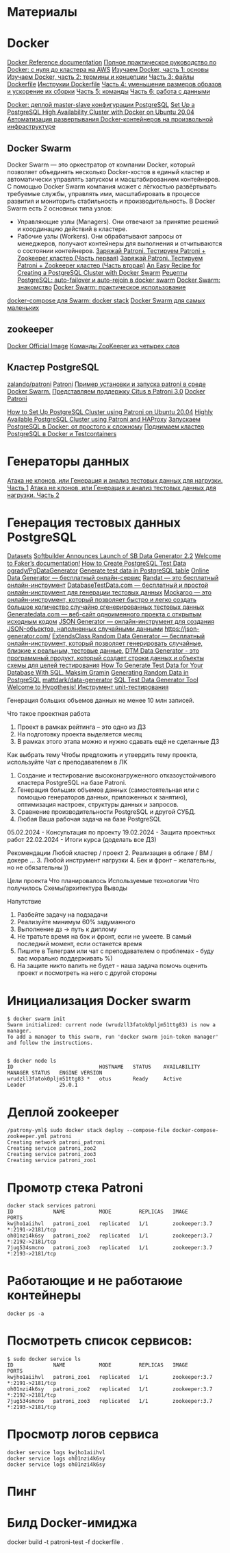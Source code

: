 # Материалы
# Docker
[Docker Reference documentation](https://docs.docker.com/reference/)
[Полное практическое руководство по Docker: с нуля до кластера на AWS](https://habr.com/ru/articles/310460/)
[Изучаем Docker, часть 1: основы](https://habr.com/ru/companies/ruvds/articles/438796/)
[Изучаем Docker, часть 2: термины и концепции](https://habr.com/ru/companies/ruvds/articles/439978/)
[Часть 3: файлы Dockerfile](https://habr.com/ru/companies/ruvds/articles/439980/)
    [Инструкии Dockerfile](https://kapeli.com/cheat_sheets/Dockerfile.docset/Contents/Resources/Documents/index)
[Часть 4: уменьшение размеров образов и ускорение их сборки](https://habr.com/ru/companies/ruvds/articles/440658/)
[Часть 5: команды](https://habr.com/ru/companies/ruvds/articles/440660/)
[Часть 6: работа с данными](https://habr.com/ru/companies/ruvds/articles/441574/)

[Docker: деплой master-slave конфигурации PostgreSQL](https://habr.com/ru/companies/redmadrobot/articles/314104/)
[Set Up a PostgreSQL High Availability Cluster with Docker on Ubuntu 20.04](https://www.stepstoperform.com/2022/12/pg12-cluster-docker-ubuntu.html)
[Автоматизация развертывания Docker-контейнеров на произвольной инфраструктуре](https://habr.com/ru/companies/redmadrobot/articles/303118/)

 ## Docker Swarm
Docker Swarm — это оркестратор от компании Docker, который позволяет объединять несколько Docker-хостов в единый кластер и автоматически управлять запуском и масштабированием контейнеров.
С помощью Docker Swarm компания может с лёгкостью развёртывать требуемые службы, управлять ими, масштабировать в процессе развития и мониторить стабильность и производительность.
В Docker Swarm есть 2 основных типа узлов:
* Управляющие узлы (Managers). Они отвечают за принятие решений и координацию действий в кластере.
* Рабочие узлы (Workers). Они обрабатывают запросы от менеджеров, получают контейнеры для выполнения и отчитываются о состоянии контейнеров.
[Заряжай Patroni. Тестируем Patroni + Zookeeper кластер (Часть первая)](https://habr.com/ru/companies/vsrobotics/articles/534828/)
[Заряжай Patroni. Тестируем Patroni + Zookeeper кластер (Часть вторая)](https://habr.com/ru/companies/vsrobotics/articles/534840/)
[An Easy Recipe for Creating a PostgreSQL Cluster with Docker Swarm](https://www.crunchydata.com/blog/an-easy-recipe-for-creating-a-postgresql-cluster-with-docker-swarm)
[Рецепты PostgreSQL: auto-failover и auto-rejoin в docker swarm](https://habr.com/ru/articles/498132/)
[Docker Swarm: знакомство](https://rebrainme.com/blog/docker/docker-swarm-znakomstvo/)
[Docker Swarm: практическое использование](https://rebrainme.com/blog/docker/docker-swarm-prakticheskoe-ispolzovanie/)


[docker-compose для Swarm: docker stack](https://dotsandbrackets.com/docker-stack-ru/)
[Docker Swarm для самых маленьких](https://habr.com/ru/articles/659813/)

 ## zookeeper
[Docker Official Image](https://hub.docker.com/_/zookeeper)
[Команды ZooKeeper из четырех слов](https://russianblogs.com/article/91851440632/)

 ## Кластер PostgreSQL
[zalando/patroni](https://github.com/zalando/patroni)
[Patroni](https://patroni.readthedocs.io/en/latest/index.html#)
[Пример установки и запуска patroni в среде Docker Swarm.](https://github.com/tsvetkov-vladimir/docker-patroni/blob/master/README.md)
[Представляем поддержку Citus в Patroni 3.0](https://www.citusdata.com/blog/2023/03/06/patroni-3-0-and-citus-scalable-ha-postgres/)
[Docker Patroni](https://gitlab.com/bprescott-support/wiki/-/wikis/Docker-Patroni)

[How to Set Up PostgreSQL Cluster using Patroni on Ubuntu 20.04](https://snapshooter.com/learn/postgresql/postgresql-cluster-patroni)
[Highly Available PostgreSQL Cluster using Patroni and HAProxy](https://dev.to/dm8ry/highly-available-postgresql-cluster-using-patroni-and-haproxy-2e03)
[Запускаем PostgreSQL в Docker: от простого к сложному](https://habr.com/ru/articles/578744/)
[Поднимаем кластер PostgreSQL в Docker и Testcontainers](https://habr.com/ru/articles/754168/)



# Генераторы данных
[Атака не клонов, или Генерация и анализ тестовых данных для нагрузки. Часть 1](https://habr.com/ru/companies/oleg-bunin/articles/588643/)
[Атака не клонов, или Генерация и анализ тестовых данных для нагрузки. Часть 2](https://habr.com/ru/companies/oleg-bunin/articles/589543/)

# Генерация тестовых данных PostgreSQL

[Datasets](https://www.kaggle.com/datasets)
[Softbuilder Announces Launch of SB Data Generator 2.2](https://www.postgresql.org/about/news/softbuilder-announces-launch-of-sb-data-generator-22-2568/)
[Welcome to Faker’s documentation!](https://faker.readthedocs.io/en/master/)
[How to Create PostgreSQL Test Data](https://www.getsynth.com/docs/blog/2021/03/09/postgres-data-gen)
[ogrady/PgDataGenerator](https://github.com/ogrady/PgDataGenerator/blob/master/pggenerator.py)
[Generate test data in PostgreSQL table](https://stackoverflow.com/questions/36463134/generate-test-data-in-postgresql-table)
[Online Data Generator — бесплатный онлайн-сервис](https://www.onlinedatagenerator.com/home/demo)
[Randat — это бесплатный онлайн-инструмент](http://www.randat.com/)
[DatabaseTestData.com — бесплатный и простой онлайн-инструмент для генерации тестовых данных](https://www.databasetestdata.com/)
[Mockaroo — это онлайн-инструмент, который позволяет быстро и легко создать большое количество случайно сгенерированных тестовых данных](https://www.mockaroo.com/)
[Generatedata.com — веб-сайт одноименного проекта с открытым исходным кодом](https://generatedata.com/)
[JSON Generator — онлайн-инструмент для создания JSON-объектов, наполненных случайными данными](https://next.json-generator.com/) https://json-generator.com/
[ExtendsClass Random Data Generator — бесплатный онлайн-инструмент, который позволяет генерировать случайные, близкие к реальным, тестовые данные.](https://testengineer.ru/besplatnye-onlajn-generatory-testovyh-dannyh/#h-extendsclass-random-data-generator)
[DTM Data Generator - это программный продукт, который создает строки данных и объекты схемы для целей тестирования](https://sqledit.com/dg/index.html)
[How To Generate Test Data for Your Database With SQL. Maksim Gramin](https://percona.community/blog/2023/03/30/how-to-generate-test-data-for-your-database-with-sql/)
[Generating Random Data in PostgreSQL](https://www.simononsoftware.com/generating-random-data-in-postgresql/)
[mattdark/data-generator](https://github.com/mattdark/data-generator/blob/main/README.md)
[SQL Test Data Generator Tool](https://www.coderstool.com/sql-test-data-generator)
[Welcome to Hypothesis! Инструмент unit-тестирования](https://hypothesis.readthedocs.io/en/latest/)

Генерация больших объемов данных не менее 10 млн записей.


Что такое проектная работа
1. Проект в рамках рейтинга – это одно из ДЗ
2. На подготовку проекта выделяется месяц
3. В рамках этого этапа можно и нужно сдавать ещё не сделанные ДЗ

Как выбрать тему
Чтобы предложить и утвердить тему проекта, используйте Чат с преподавателем в ЛК
1. Создание и тестирование высоконагруженного отказоустойчивого кластера PostgreSQL на базе
Patroni.
2. Генерация больших объемов данных (самостоятельная или с помощью генераторов данных,
приложенных к занятию), оптимизация настроек, структуры данных и запросов.
3. Сравнение производительности PostgreSQL и другой СУБД.
4. Любая Ваша рабочая задача на базе PostgreSQL


05.02.2024 - Консультация по проекту
19.02.2024 - Защита проектных работ
22.02.2024 - Итоги курса (доделать все ДЗ)


Рекомендации
Любой кластер / проект
2. Реализация в облаке / ВМ / докере …
3. Любой инструмент нагрузки
4. Бек и фронт – желательны, но не обязательны ))

Цели проекта
Что планировалось
Используемые технологии
Что получилось
Схемы/архитектура
Выводы


Напутствие
1. Разбейте задачу на подзадачи
2. Реализуйте минимум 60% задуманного
3. Выполнение дз -> путь к диплому
4. Не тратьте время на бэк и фронт, если не умеете. В самый последний момент, если останется
время
5. Пишите в Телеграм или чат с преподавателем о проблемах - буду вас морально
поддерживать %)
6. На защите никто валить не будет - наша задача помочь оценить проект и посмотреть на него с
другой стороны 




# Инициализация Docker swarm
    $ docker swarm init
    Swarm initialized: current node (wrudzll3fatok0pljm51ttg83) is now a manager.
    To add a manager to this swarm, run 'docker swarm join-token manager' and follow the instructions.


    $ docker node ls
    ID                            HOSTNAME   STATUS    AVAILABILITY   MANAGER STATUS   ENGINE VERSION
    wrudzll3fatok0pljm51ttg83 *   otus       Ready     Active         Leader           25.0.1

# Деплой zookeeper
    /patrony-yml$ sudo docker stack deploy --compose-file docker-compose-zookeeper.yml patroni
    Creating network patroni_patroni
    Creating service patroni_zoo2
    Creating service patroni_zoo3
    Creating service patroni_zoo1

# Промотр стека Patroni
    docker stack services patroni
    ID             NAME           MODE         REPLICAS   IMAGE           PORTS
    kwjho1aiihvl   patroni_zoo1   replicated   1/1        zookeeper:3.7   *:2191->2181/tcp
    oh01nzi4k6sy   patroni_zoo2   replicated   1/1        zookeeper:3.7   *:2192->2181/tcp
    7jug534smcno   patroni_zoo3   replicated   1/1        zookeeper:3.7   *:2193->2181/tcp

# Работающие и не работаюие контейнеры
    docker ps -a 

# Посмотреть список сервисов:
    $ sudo docker service ls
    ID             NAME           MODE         REPLICAS   IMAGE           PORTS
    kwjho1aiihvl   patroni_zoo1   replicated   1/1        zookeeper:3.7   *:2191->2181/tcp
    oh01nzi4k6sy   patroni_zoo2   replicated   1/1        zookeeper:3.7   *:2192->2181/tcp
    7jug534smcno   patroni_zoo3   replicated   1/1        zookeeper:3.7   *:2193->2181/tcp

# Просмотр логов сервиса
    docker service logs kwjho1aiihvl
    docker service logs oh01nzi4k6sy
    docker service logs oh01nzi4k6sy

# Пинг

# Билд Docker-имиджа
docker build -t patroni-test -f dockerfile .